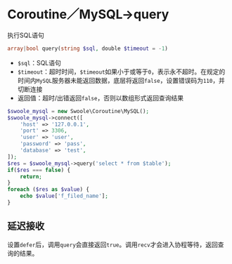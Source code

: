 # Coroutine／MySQL->query

执行SQL语句
```php
array|bool query(string $sql, double $timeout = -1)
```
* `$sql`：SQL语句
* `$timeout`：超时时间，`$timeout`如果小于或等于`0`，表示永不超时。在规定的时间内`MySQL`服务器未能返回数据，底层将返回`false`，设置错误码为`110`，并切断连接
* 返回值：超时/出错返回`false`，否则以数组形式返回查询结果

```php
$swoole_mysql = new Swoole\Coroutine\MySQL();
$swoole_mysql->connect([
    'host' => '127.0.0.1',
    'port' => 3306,
    'user' => 'user',
    'password' => 'pass',
    'database' => 'test',
]);
$res = $swoole_mysql->query('select * from $table');
if($res === false) {
	return;
}
foreach ($res as $value) {
	echo $value['f_filed_name'];
}
```

延迟接收
---
设置`defer`后，调用`query`会直接返回`true`。调用`recv`才会进入协程等待，返回查询的结果。
